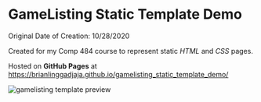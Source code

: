 # GameListing Static Template Demo

Original Date of Creation: 10/28/2020

Created for my Comp 484 course to represent static *HTML* and *CSS* pages.

Hosted on **GitHub Pages** at https://brianlinggadjaja.github.io/gamelisting_static_template_demo/

![gamelisting template preview](https://repository-images.githubusercontent.com/299750783/80d1de80-1939-11eb-9c3f-890246881e7a)
